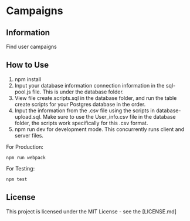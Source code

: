 # Campaigns

## Information
Find user campaigns

## How to Use

1. npm install
2. Input your database information connection information in the sql-pool.js file. This is under the database folder.
3. View file create.scripts.sql in the database folder, and run the table create scripts for your Postgres database in the order.
4. Input the information from the .csv file using the scripts in database-upload.sql. Make sure to use the User_info.csv file in the database folder, the scripts work specifically for this .csv format. 
5. npm run dev for development mode. This concurrently runs client and server files.

For Production:
```
npm run webpack
```

For Testing: 
```
npm test
```

## License

This project is licensed under the MIT License - see the [LICENSE.md]